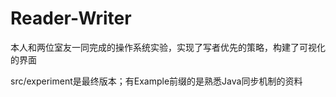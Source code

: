 # Reader-Writer
本人和两位室友一同完成的操作系统实验，实现了写者优先的策略，构建了可视化的界面

src/experiment是最终版本；有Example前缀的是熟悉Java同步机制的资料
